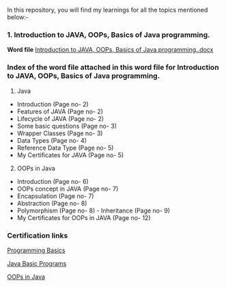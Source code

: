 In this repository, you will find my learnings for all the topics mentioned below:-
### 1. Introduction to JAVA, OOPs, Basics of Java programming.
**Word file**
[Introduction to JAVA, OOPs, Basics of Java programming..docx](https://github.com/rachnaggarwal/Unit-One-CSS-Corp/files/7310606/Introduction.to.JAVA.OOPs.Basics.of.Java.programming.docx)
  
 ### Index of the word file attached in this word file for Introduction to JAVA, OOPs, Basics of Java programming.

1.	Java
-  Introduction                                     (Page no- 2)                                                                                        
- Features of JAVA                                  (Page no- 2)                                                                                                    
- Lifecycle of JAVA                                 (Page no- 2)                                                                                                      
- Some basic questions                              (Page no- 3)                                                                                               
- Wrapper Classes                                   (Page no- 3)                                                                                                    
- Data Types                                        (Page no- 4)                                                                              
- Reference Data Type                               (Page no- 5)               
- My Certificates for JAVA                          (Page no- 5)                                                                                                                                                         

2.	OOPs in Java
-  Introduction                                     (Page no- 6)                                                                                                        
- OOPs concept in JAVA                              (Page no- 7)                                                       
- Encapsulation              		                    (Page no- 7)                                                     
- Abstraction		                                    (Page no- 8)                    
- Polymorphism		                                  (Page no- 8)                                                                                                                   - Inheritance                                       (Page no- 9)    
- My Certificates for OOPs in JAVA                  (Page no- 12)            

### Certification links 
[Programming Basics](https://olympus1.greatlearning.in/course_certificate/PBXTVRTC)

[Java Basic Programs](https://olympus1.greatlearning.in/course_certificate/JMCHJKYV)

[OOPs in Java](https://olympus1.greatlearning.in/course_certificate/FNDZUAWH)


                                                                                                                                                 
